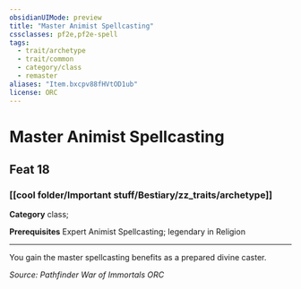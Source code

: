 ```yaml
---
obsidianUIMode: preview
title: "Master Animist Spellcasting"
cssclasses: pf2e,pf2e-spell
tags:
  - trait/archetype
  - trait/common
  - category/class
  - remaster
aliases: "Item.bxcpv88fHVtOD1ub"
license: ORC
---
```

# Master Animist Spellcasting
## Feat 18
### [[cool folder/Important stuff/Bestiary/zz_traits/archetype]]

**Category** class; 



**Prerequisites** Expert Animist Spellcasting; legendary in Religion
* * *
You gain the master spellcasting benefits as a prepared divine caster.

*Source: Pathfinder War of Immortals*
*ORC*